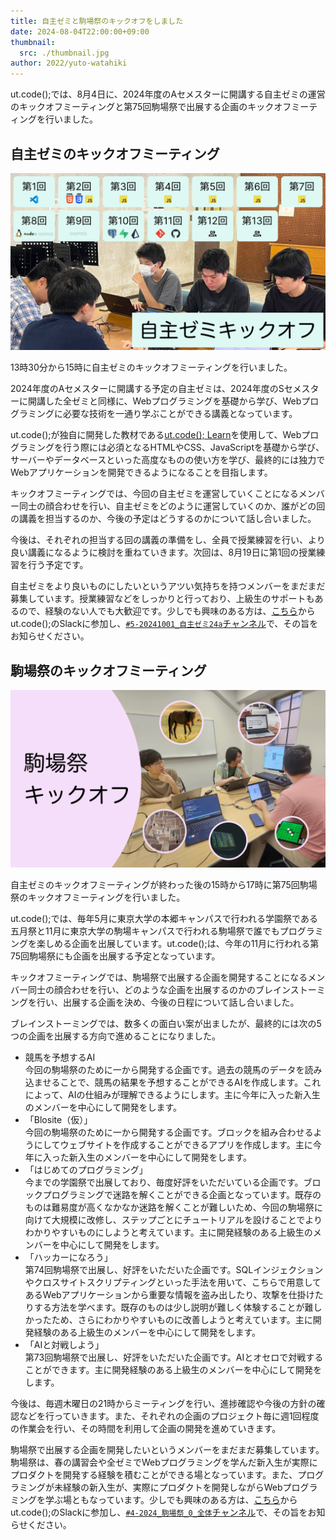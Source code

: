 ```yaml
---
title: 自主ゼミと駒場祭のキックオフをしました
date: 2024-08-04T22:00:00+09:00
thumbnail:
  src: ./thumbnail.jpg
author: 2022/yuto-watahiki
---
```


ut.code();では、8月4日に、2024年度のAセメスターに開講する自主ゼミの運営のキックオフミーティングと第75回駒場祭で出展する企画のキックオフミーティングを行いました。

## 自主ゼミのキックオフミーティング

![自主ゼミのキックオフミーティングの様子](./seminar.jpg)

13時30分から15時に自主ゼミのキックオフミーティングを行いました。

2024年度のAセメスターに開講する予定の自主ゼミは、2024年度のSセメスターに開講した全ゼミと同様に、Webプログラミングを基礎から学び、Webプログラミングに必要な技術を一通り学ぶことができる講義となっています。

ut.code();が独自に開発した教材である[ut.code(); Learn](https://learn.utcode.net/)を使用して、Webプログラミングを行う際には必須となるHTMLやCSS、JavaScriptを基礎から学び、サーバーやデータベースといった高度なものの使い方を学び、最終的には独力でWebアプリケーションを開発できるようになることを目指します。

キックオフミーティングでは、今回の自主ゼミを運営していくことになるメンバー同士の顔合わせを行い、自主ゼミをどのように運営していくのか、誰がどの回の講義を担当するのか、今後の予定はどうするのかについて話し合いました。

今後は、それぞれの担当する回の講義の準備をし、全員で授業練習を行い、より良い講義になるように検討を重ねていきます。次回は、8月19日に第1回の授業練習を行う予定です。

自主ゼミをより良いものにしたいというアツい気持ちを持つメンバーをまだまだ募集しています。授業練習などをしっかりと行っており、上級生のサポートもあるので、経験のない人でも大歓迎です。少しでも興味のある方は、[こちら](/join)からut.code();のSlackに参加し、[`#5-20241001_自主ゼミ24a`チャンネル](https://utcode.slack.com/archives/C076ZJTTJ2D)で、その旨をお知らせください。

## 駒場祭のキックオフミーティング

![駒場祭のキックオフミーティングの様子](./komaba-festival.jpg)

自主ゼミのキックオフミーティングが終わった後の15時から17時に第75回駒場祭のキックオフミーティングを行いました。

ut.code();では、毎年5月に東京大学の本郷キャンパスで行われる学園祭である五月祭と11月に東京大学の駒場キャンパスで行われる駒場祭で誰でもプログラミングを楽しめる企画を出展しています。ut.code();は、今年の11月に行われる第75回駒場祭にも企画を出展する予定となっています。

キックオフミーティングでは、駒場祭で出展する企画を開発することになるメンバー同士の顔合わせを行い、どのような企画を出展するのかのブレインストーミングを行い、出展する企画を決め、今後の日程について話し合いました。

ブレインストーミングでは、数多くの面白い案が出ましたが、最終的には次の5つの企画を出展する方向で進めることになりました。

- 競馬を予想するAI  
   今回の駒場祭のために一から開発する企画です。過去の競馬のデータを読み込ませることで、競馬の結果を予想することができるAIを作成します。これによって、AIの仕組みが理解できるようにします。主に今年に入った新入生のメンバーを中心にして開発をします。
- 「Blosite（仮）」  
   今回の駒場祭のために一から開発する企画です。ブロックを組み合わせるようにしてウェブサイトを作成することができるアプリを作成します。主に今年に入った新入生のメンバーを中心にして開発をします。
- 「はじめてのプログラミング」  
   今までの学園祭で出展しており、毎度好評をいただいている企画です。ブロックプログラミングで迷路を解くことができる企画となっています。既存のものは難易度が高くなかなか迷路を解くことが難しいため、今回の駒場祭に向けて大規模に改修し、ステップごとにチュートリアルを設けることでよりわかりやすいものにしようと考えています。主に開発経験のある上級生のメンバーを中心にして開発をします。
- 「ハッカーになろう」  
   第74回駒場祭で出展し、好評をいただいた企画です。SQLインジェクションやクロスサイトスクリプティングといった手法を用いて、こちらで用意してあるWebアプリケーションから重要な情報を盗み出したり、攻撃を仕掛けたりする方法を学べます。既存のものは少し説明が難しく体験することが難しかったため、さらにわかりやすいものに改善しようと考えています。主に開発経験のある上級生のメンバーを中心にして開発をします。
- 「AIと対戦しよう」  
   第73回駒場祭で出展し、好評をいただいた企画です。AIとオセロで対戦することができます。主に開発経験のある上級生のメンバーを中心にして開発をします。

今後は、毎週木曜日の21時からミーティングを行い、進捗確認や今後の方針の確認などを行っていきます。また、それぞれの企画のプロジェクト毎に週1回程度の作業会を行い、その時間を利用して企画の開発を進めていきます。

駒場祭で出展する企画を開発したいというメンバーをまだまだ募集しています。駒場祭は、春の講習会や全ゼミでWebプログラミングを学んだ新入生が実際にプロダクトを開発する経験を積むことができる場となっています。また、プログラミングが未経験の新入生が、実際にプロダクトを開発しながらWebプログラミングを学ぶ場ともなっています。少しでも興味のある方は、[こちら](/join)からut.code();のSlackに参加し、[`#4-2024_駒場祭_0_全体`チャンネル](https://utcode.slack.com/archives/C0778FJRJG3)で、その旨をお知らせください。
